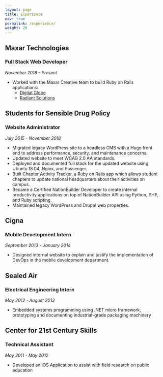 ```yaml
---
layout: page
title: Experience
nav: true
permalink: /experience/
weight: 20
---
```


## Maxar Technologies
### Full Stack Web Developer 
*November 2018 - Present*

- Worked with the Maxar Creative team to build Ruby on Rails applications:
    - [Digital Globe](https://digitalglobe.com)
    - [Radiant Solutions](https://www.radiantsolutions.com) 

## Students for Sensible Drug Policy
### Website Administrator
*July 2015 - November 2018*

- Migrated legacy WordPress site to a headless CMS with a Hugo front end to address performance, security, and maintenance concerns. 
- Updated website to meet WCAG 2.0 AA standards. 
- Deployed and documented full stack for the updated website using Ubuntu 18.04, Nginx, and Passenger. 
- Built Chapter Activity Tracker, a Ruby on Rails app which allows student chapters to update national headquarters about their activities on campus. 
- Became a Certified NationBuilder Developer to create internal productivity applications on top of NationBuilder API using Python, PHP, and Ruby scripting. 
- Maintained legacy WordPress and Drupal web properties.

## Cigna
### Mobile Development Intern
*September 2013 - January 2014*

- Designed internal website to explain and justify the implementation of DevOps in the mobile development department.

## Sealed Air
### Electrical Engineering Intern
*May 2012 - August 2013*

- Embedded systems programming using .NET micro framework, prototyping and documenting industrial-grade packaging machinery

## Center for 21st Century Skills
### Technical Assistant
*May 2011 - May 2012*

- Developed an iOS Application to assist with field research on public education
